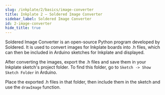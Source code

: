 ```yaml
---
slug: /inkplate/2/basics/image-converter
title: Inkplate 2 – Soldered Image Converter
sidebar_label: Soldered Image Converter
id: 2-image-converter
hide_title: true
---
```


<SectionTitle title="Soldered Image Converter" backgroundImage="/img/inkplate_2/hardware.png" />

<CenteredImage src="/img/inkplate_6_motion/image_converter.png" alt="Soldered Image Converter" caption="Graphical user interface of the Soldered Image Converter" width="800px" />

Soldered Image Converter is an open-source Python program developed by Soldered. It is used to convert images for Inkplate boards into .h files, which can then be included in Arduino sketches for Inkplate and displayed.
<QuickLink 
  title="Soldered Image Converter Repository" 
  description="See the README in this repository for details on how to download and install the Soldered Image Converter."
  url="https://github.com/SolderedElectronics/Soldered-Image-Converter/" 
/>

After converting the images, export the .h files and save them in your Inkplate sketch's project folder. To find this folder, go to `Sketch -> Show Sketch Folder` in Arduino.

Place the exported .h files in that folder, then include them in the sketch and use the `drawImage` function.
